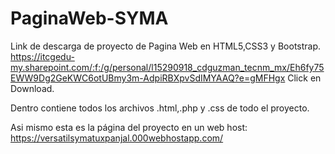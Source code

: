 # PaginaWeb-SYMA
Link de descarga de proyecto de Pagina Web en HTML5,CSS3 y Bootstrap.
https://itcgedu-my.sharepoint.com/:f:/g/personal/l15290918_cdguzman_tecnm_mx/Eh6fy75EWW9Dg2GeKWC6otUBmy3m-AdpiRBXpvSdIMYAAQ?e=gMFHgx
Click en Download.

Dentro contiene todos los archivos .html,.php y .css de todo el proyecto.

Asi mismo esta es la página del proyecto en un web host:
https://versatilsymatuxpanjal.000webhostapp.com/
